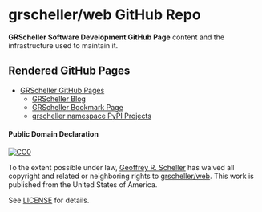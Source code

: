 # grscheller/web GitHub Repo

**GRScheller Software Development GitHub Page** content and the
infrastructure used to maintain it.

## Rendered GitHub Pages

- [GRScheller GitHub Pages](https://grscheller.github.io/web)
  - [GRScheller Blog](https://grscheller.github.io/web/blog.html)
  - [GRScheller Bookmark Page](https://grscheller.github.io/web/bookmark.html)
  - [grscheller namespace PyPI Projects](https://github.com/grscheller/grscheller-pypi-namespace-docs)

#### Public Domain Declaration

<p xmlns:dct="http://purl.org/dc/terms/"
   xmlns:vcard="http://www.w3.org/2001/vcard-rdf/3.0#">
  <a rel="license"
     href="http://creativecommons.org/publicdomain/zero/1.0/">
     <img src="http://i.creativecommons.org/p/zero/1.0/88x31.png"
          style="border-style: none;"
          alt="CC0"></a>
</p>

To the extent possible under law,
[Geoffrey R. Scheller](https://github.com/grscheller)
has waived all copyright and related or neighboring rights to
[grscheller/web](https://github.com/grscheller/web).
This work is published from the United States of America.

See [LICENSE](LICENSE) for details.
